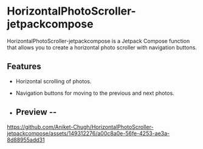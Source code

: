 # HorizontalPhotoScroller-jetpackcompose

HorizontalPhotoScroller-jetpackcompose is a Jetpack Compose function that allows you to create a horizontal photo scroller with navigation buttons.

## Features

- Horizontal scrolling of photos.
- Navigation buttons for moving to the previous and next photos.

- ## Preview --



https://github.com/Aniket-Chugh/HorizontalPhotoScroller-jetpackcompose/assets/149312276/a00c8a0e-56fe-4253-ae3a-8d88955add31




